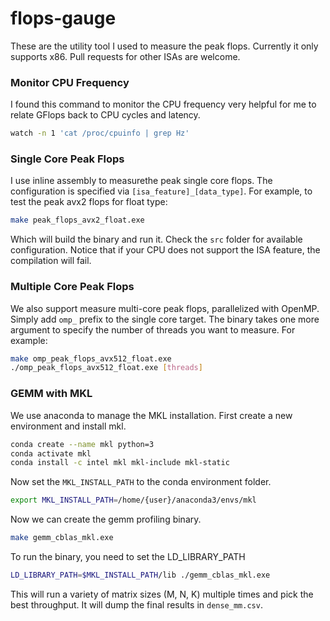 # flops-gauge

These are the utility tool I used to measure the peak flops.
Currently it only supports x86. Pull requests for other ISAs
are welcome.

### Monitor CPU Frequency

I found this command to monitor the CPU frequency very helpful
for me to relate GFlops back to CPU cycles and latency.

```bash
watch -n 1 'cat /proc/cpuinfo | grep Hz'
```

### Single Core Peak Flops

I use inline assembly to measurethe peak single core flops.
The configuration is specified via `[isa_feature]_[data_type]`.
For example, to test the peak avx2 flops for float type:

```bash
make peak_flops_avx2_float.exe
```

Which will build the binary and run it. Check the `src` folder
for available configuration. Notice that if your CPU does not
support the ISA feature, the compilation will fail.

### Multiple Core Peak Flops

We also support measure multi-core peak flops, parallelized
with OpenMP. Simply add `omp_` prefix to the single core target.
The binary takes one more argument to specify the number of
threads you want to measure. For example:

```bash
make omp_peak_flops_avx512_float.exe
./omp_peak_flops_avx512_float.exe [threads]
```

### GEMM with MKL

We use anaconda to manage the MKL installation. First create
a new environment and install mkl.

```bash
conda create --name mkl python=3
conda activate mkl
conda install -c intel mkl mkl-include mkl-static
```

Now set the `MKL_INSTALL_PATH` to the conda environment folder.

```bash
export MKL_INSTALL_PATH=/home/{user}/anaconda3/envs/mkl
```

Now we can create the gemm profiling binary.

```bash
make gemm_cblas_mkl.exe
```

To run the binary, you need to set the LD_LIBRARY_PATH

```bash
LD_LIBRARY_PATH=$MKL_INSTALL_PATH/lib ./gemm_cblas_mkl.exe
```

This will run a variety of matrix sizes (M, N, K)
multiple times and pick the best throughput. It will
dump the final results in `dense_mm.csv`.
